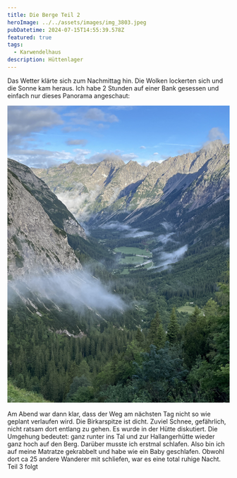 ```yaml
---
title: Die Berge Teil 2
heroImage: ../../assets/images/img_3803.jpeg
pubDatetime: 2024-07-15T14:55:39.578Z
featured: true
tags:
  - Karwendelhaus
description: Hüttenlager
---
```

Das Wetter klärte sich zum Nachmittag hin. Die Wolken lockerten sich und die Sonne kam heraus. Ich habe 2 Stunden auf einer Bank gesessen und einfach nur dieses Panorama angeschaut:

![](../../assets/images/53524ff5-83ad-4cf4-950a-785ab935f71c-18899-0000039326f69b1f.jpeg)

Am Abend war dann klar, dass der Weg am nächsten Tag nicht so wie geplant verlaufen wird. Die Birkarspitze ist dicht. Zuviel Schnee, gefährlich, nicht ratsam dort entlang zu gehen. Es wurde in der Hütte diskutiert. Die Umgehung bedeutet: ganz runter ins Tal und zur Hallangerhütte wieder ganz hoch auf den Berg. Darüber musste ich erstmal schlafen. Also bin ich auf meine Matratze gekrabbelt und habe wie ein Baby geschlafen. Obwohl dort ca 25 andere Wanderer mit schliefen, war es eine total ruhige Nacht. Teil 3 folgt